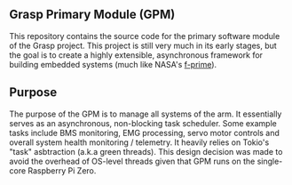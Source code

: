 ## Grasp Primary Module (GPM)
This repository contains the source code for the primary software module of the Grasp project. This project is still very much in its early stages, but the goal is to create a highly extensible, asynchronous framework for building embedded systems (much like NASA's [f-prime](https://nasa.github.io/fprime/)). 

## Purpose
The purpose of the GPM is to manage all systems of the arm. It essentially serves as an asynchronous, non-blocking task scheduler. Some example tasks include BMS monitoring, EMG processing, servo motor controls and overall system health monitoring / telemetry. It heavily relies on Tokio's "task" asbtraction (a.k.a green threads). This design decision was made to avoid the overhead of OS-level threads given that GPM runs on the single-core Raspberry Pi Zero.
